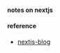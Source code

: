#### notes on nextjs

#### reference

-   [nextjs-blog](https://nextjs.org/learn-pages-router/basics/create-nextjs-app/setup)

